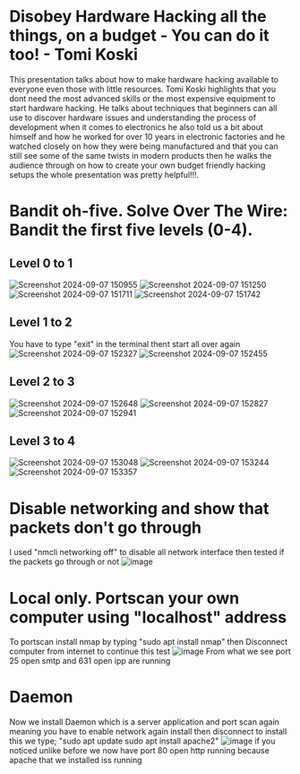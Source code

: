 # Disobey Hardware Hacking all the things, on a budget - You can do it too! - Tomi Koski
This presentation talks about how to make hardware hacking available to everyone even those with little resources. Tomi Koski highlights that you dont need the most advanced skills or the most expensive equipment to start hardware hacking. He talks about techniques that beginners can all use to discover hardware issues and understanding the process of development when it comes to electronics he also told us a bit about himself and how he worked for over 10 years in electronic factories and he watched closely on how they were being manufactured and that you can still see some of the same twists in modern products then he walks the audience through on how to create your own budget friendly hacking setups the whole presentation was pretty helpful!!!.

# Bandit oh-five. Solve Over The Wire: Bandit the first five levels (0-4).
## Level 0 to 1
![Screenshot 2024-09-07 150955](https://github.com/user-attachments/assets/c7700e8c-11e8-4ed7-957c-fd3c8aa624fd)
![Screenshot 2024-09-07 151250](https://github.com/user-attachments/assets/8d15b691-c26f-4778-bce5-6900d0efe1ad)
![Screenshot 2024-09-07 151711](https://github.com/user-attachments/assets/2b27e21c-ae79-46b9-96f0-9a39281e1390)
![Screenshot 2024-09-07 151742](https://github.com/user-attachments/assets/35a88091-9631-4f91-9760-3e3353a5717c)

## Level 1 to 2
You have to type "exit" in the terminal thent start all over again
![Screenshot 2024-09-07 152327](https://github.com/user-attachments/assets/336b3551-fe80-434c-baab-7bd3f5a91bf5)
![Screenshot 2024-09-07 152455](https://github.com/user-attachments/assets/06fd778e-112d-4125-badb-ec85510ef462)

## Level 2 to 3
![Screenshot 2024-09-07 152648](https://github.com/user-attachments/assets/64aaf85c-0ef0-4cf3-a9b8-54eabff6cce6)
![Screenshot 2024-09-07 152827](https://github.com/user-attachments/assets/671d078b-a0f3-4ac8-a70d-20e05121f7e4)
![Screenshot 2024-09-07 152941](https://github.com/user-attachments/assets/1a080524-563d-4665-a19a-1cd19aa97e50)

## Level 3 to 4
![Screenshot 2024-09-07 153048](https://github.com/user-attachments/assets/b0add4be-3e6c-4fda-bbb0-42f4b230c650)
![Screenshot 2024-09-07 153244](https://github.com/user-attachments/assets/4cd36b8e-df9f-4c84-ad76-68c1d27864c4)
![Screenshot 2024-09-07 153357](https://github.com/user-attachments/assets/1f73590d-f7b5-4474-8ecc-5e279c6c6dc3)

# Disable networking and show that packets don't go through
I used "nmcli networking off" to disable all network interface then tested if the packets go through or not 
![image](https://github.com/user-attachments/assets/52a38ff5-7201-42c0-8934-fcf3f132c141)

# Local only. Portscan your own computer using "localhost" address
To portscan install nmap by typing "sudo apt install nmap" then Disconnect computer from internet to continue this test
![image](https://github.com/user-attachments/assets/8e8a9ac1-0dc6-4a68-ba85-876124d8deb1)
From what we see port 25 open smtp and 631 open ipp are running

# Daemon
Now we install Daemon which is a server application and port scan again meaning you have to enable network again install then disconnect
to install this we type;
"sudo apt update
sudo apt install apache2"
![image](https://github.com/user-attachments/assets/450ac144-b105-4750-92a8-8c8c13267700)
if you noticed unlike before we now have port 80 open http running because apache that we installed iss running


